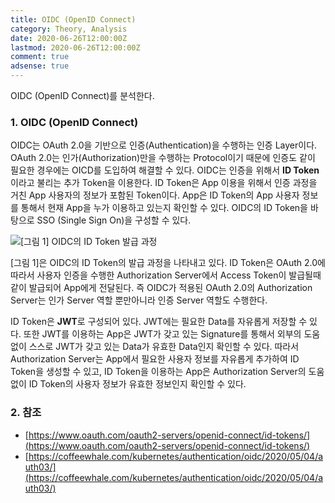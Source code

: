 ```yaml
---
title: OIDC (OpenID Connect)
category: Theory, Analysis
date: 2020-06-26T12:00:00Z
lastmod: 2020-06-26T12:00:00Z
comment: true
adsense: true
---
```


OIDC (OpenID Connect)를 분석한다.

### 1. OIDC (OpenID Connect)

OIDC는 OAuth 2.0을 기반으로 인증(Authentication)을 수행하는 인증 Layer이다. OAuth 2.0는 인가(Authorization)만을 수행하는 Protocol이기 때문에 인증도 같이 필요한 경우에는 OICD를 도입하여 해결할 수 있다. OIDC는 인증을 위해서 **ID Token**이라고 불리는 추가 Token을 이용한다. ID Token은 App 이용을 위해서 인증 과정을 거친 App 사용자의 정보가 포함된 Token이다. App은 ID Token의 App 사용자 정보를 통해서 현재 App을 누가 이용하고 있는지 확인할 수 있다. OIDC의 ID Token을 바탕으로 SSO (Single Sign On)을 구성할 수 있다.

![[그림 1] OIDC의 ID Token 발급 과정]({{site.baseurl}}/images/theory_analysis/OIDC/OIDC_ID_Token_Flow.PNG)

[그림 1]은 OIDC의 ID Token의 발급 과정을 나타내고 있다. ID Token은 OAuth 2.0에 따라서 사용자 인증을 수행한 Authorization Server에서 Access Token이 발급될때 같이 발급되어 App에게 전달된다. 즉 OIDC가 적용된 OAuth 2.0의 Authorization Server는 인가 Server 역할 뿐만아니라 인증 Server 역할도 수행한다.

ID Token은 **JWT**로 구성되어 있다. JWT에는 필요한 Data를 자유롭게 저장할 수 있다. 또한 JWT를 이용하는 App은 JWT가 갖고 있는 Signature를 통해서 외부의 도움없이 스스로 JWT가 갖고 있는 Data가 유효한 Data인지 확인할 수 있다. 따라서 Authorization Server는 App에서 필요한 사용자 정보를 자유롭게 추가하여 ID Token을 생성할 수 있고, ID Token을 이용하는 App은 Authorization Server의 도움없이 ID Token의 사용자 정보가 유효한 정보인지 확인할 수 있다.

### 2. 참조

* [https://www.oauth.com/oauth2-servers/openid-connect/id-tokens/](https://www.oauth.com/oauth2-servers/openid-connect/id-tokens/)
* [https://coffeewhale.com/kubernetes/authentication/oidc/2020/05/04/auth03/](https://coffeewhale.com/kubernetes/authentication/oidc/2020/05/04/auth03/)
